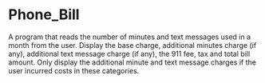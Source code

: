 # Phone_Bill
A program that reads the number of minutes and text messages used in a
month from the user. Display the base charge, additional minutes charge (if any),
additional text message charge (if any), the 911 fee, tax and total bill amount. Only
display the additional minute and text message charges if the user incurred costs in
these categories.
